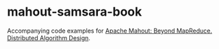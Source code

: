 # mahout-samsara-book
Accompanying code examples for [Apache Mahout: Beyond MapReduce. Distributed Algorithm Design](http://www.weatheringthroughtechdays.com/2016/02/mahout-samsara-book-is-out.html).
